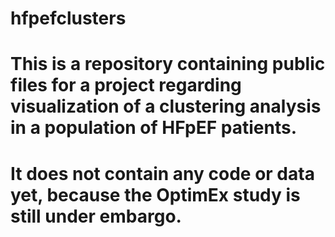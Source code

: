 # hfpefclusters

# This is a repository containing public files for a project regarding visualization of a clustering analysis in a population of HFpEF patients.
# It does not contain any code or data yet, because the OptimEx study is still under embargo.
